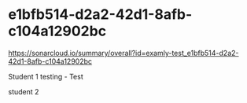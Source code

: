 # e1bfb514-d2a2-42d1-8afb-c104a12902bc
https://sonarcloud.io/summary/overall?id=examly-test_e1bfb514-d2a2-42d1-8afb-c104a12902bc

Student 1 testing - Test

student 2